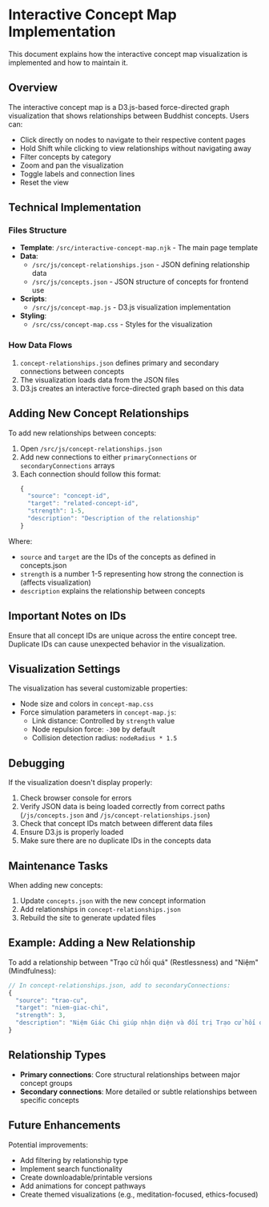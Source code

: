 # Interactive Concept Map Implementation

This document explains how the interactive concept map visualization is implemented and how to maintain it.

## Overview

The interactive concept map is a D3.js-based force-directed graph visualization that shows relationships between Buddhist concepts. Users can:

- Click directly on nodes to navigate to their respective content pages
- Hold Shift while clicking to view relationships without navigating away
- Filter concepts by category
- Zoom and pan the visualization
- Toggle labels and connection lines
- Reset the view

## Technical Implementation

### Files Structure

- **Template**: `/src/interactive-concept-map.njk` - The main page template 
- **Data**:
  - `/src/js/concept-relationships.json` - JSON defining relationship data
  - `/src/js/concepts.json` - JSON structure of concepts for frontend use
- **Scripts**:
  - `/src/js/concept-map.js` - D3.js visualization implementation
- **Styling**:
  - `/src/css/concept-map.css` - Styles for the visualization

### How Data Flows

1. `concept-relationships.json` defines primary and secondary connections between concepts
2. The visualization loads data from the JSON files
3. D3.js creates an interactive force-directed graph based on this data

## Adding New Concept Relationships

To add new relationships between concepts:

1. Open `/src/js/concept-relationships.json`
2. Add new connections to either `primaryConnections` or `secondaryConnections` arrays
3. Each connection should follow this format:
   ```javascript
   { 
     "source": "concept-id", 
     "target": "related-concept-id", 
     "strength": 1-5, 
     "description": "Description of the relationship" 
   }
   ```

Where:
- `source` and `target` are the IDs of the concepts as defined in concepts.json
- `strength` is a number 1-5 representing how strong the connection is (affects visualization)
- `description` explains the relationship between concepts

## Important Notes on IDs

Ensure that all concept IDs are unique across the entire concept tree. Duplicate IDs can cause unexpected behavior in the visualization.

## Visualization Settings

The visualization has several customizable properties:

- Node size and colors in `concept-map.css`
- Force simulation parameters in `concept-map.js`:
  - Link distance: Controlled by `strength` value
  - Node repulsion force: `-300` by default
  - Collision detection radius: `nodeRadius * 1.5`

## Debugging

If the visualization doesn't display properly:

1. Check browser console for errors
2. Verify JSON data is being loaded correctly from correct paths (`/js/concepts.json` and `/js/concept-relationships.json`)
3. Check that concept IDs match between different data files
4. Ensure D3.js is properly loaded
5. Make sure there are no duplicate IDs in the concepts data

## Maintenance Tasks

When adding new concepts:

1. Update `concepts.json` with the new concept information
2. Add relationships in `concept-relationships.json`
3. Rebuild the site to generate updated files

## Example: Adding a New Relationship

To add a relationship between "Trạo cử hối quá" (Restlessness) and "Niệm" (Mindfulness):

```javascript
// In concept-relationships.json, add to secondaryConnections:
{
  "source": "trao-cu", 
  "target": "niem-giac-chi", 
  "strength": 3, 
  "description": "Niệm Giác Chi giúp nhận diện và đối trị Trạo cử hối quá"
}
```

## Relationship Types

- **Primary connections**: Core structural relationships between major concept groups
- **Secondary connections**: More detailed or subtle relationships between specific concepts

## Future Enhancements

Potential improvements:

- Add filtering by relationship type
- Implement search functionality
- Create downloadable/printable versions
- Add animations for concept pathways
- Create themed visualizations (e.g., meditation-focused, ethics-focused) 